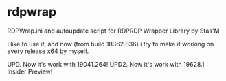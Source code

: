 # rdpwrap
RDPWrap.ini and autoupdate script for RDPRDP Wrapper Library by Stas'M

I like to use it, and now (from build 18362.836) i try to make it working on every release x64 by myself.

UPD.  Now it's work with 19041.264!
UPD2. Now it's work with 19628.1 Insider Preview!
